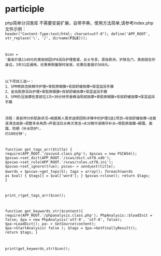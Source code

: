 participle
==========

php简单分词类库
不需要安装扩展，自带字典，使用方法简单,请参考index.php文件示例：
<code>
header("Content-Type:text/html; charset=utf-8");
define('APP_ROOT', str_replace('\\', '/', dirname(__FILE__)));

$con = '最高价值1140元的美丽田园SPA润白护理套餐，女士专享。源自欧洲，护肤名门，美丽就在你身边，3市31店通用。优惠券限量限时发放，优惠后套餐价568元。

以下项目三选一：
1、SPM修颜洁肤精华护理+骨胶原眼膜+背部舒缓按摩+保湿滋润手膜
2、金妆胶原润白护理+骨胶原眼膜+背部舒缓按摩+保湿滋润手膜
3、SPM负压按摩任意部位1次+30分钟芳香精油局部按摩+骨胶原眼膜+背部舒缓按摩+保湿滋润手膜

流程：美容师分析肌肤状况→根据客人需求选择团购详情中的护理3选1项目→背部舒缓按摩→洁面液清洁皮肤→调整多余角质→芦荟洁后水再次清洁→水分精华液精华补水→骨胶原面膜→眼霜、面霜、防晒（补水防护）， 约100分钟';

function get_tags_arr($title)
    {
		require(APP_ROOT.'/pscws4.class.php');
        $pscws = new PSCWS4();
		$pscws->set_dict(APP_ROOT.'/scws/dict.utf8.xdb');
		$pscws->set_rule(APP_ROOT.'/scws/rules.utf8.ini');
		$pscws->set_ignore(true);
		$pscws->send_text($title);
		$words = $pscws->get_tops(5);
		$tags = array();
		foreach ($words as $val) {
		    $tags[] = $val['word'];
		}
		$pscws->close();
		return $tags;
}

print_r(get_tags_arr($con));

function get_keywords_str($content){
	require(APP_ROOT.'/phpanalysis.class.php');
	PhpAnalysis::$loadInit = false;
	$pa = new PhpAnalysis('utf-8', 'utf-8', false);
	$pa->LoadDict();
	$pa->SetSource($content);
	$pa->StartAnalysis( false );
	$tags = $pa->GetFinallyResult();
	return $tags;
}

print(get_keywords_str($con));
</code>
